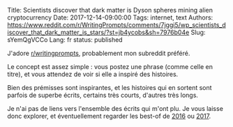 Title: Scientists discover that dark matter is Dyson spheres mining alien cryptocurrency
Date: 2017-12-14-09:00:00
Tags: internet, text
Authors: https://www.reddit.com/r/WritingPrompts/comments/7jggi5/wp_scientists_discover_that_dark_matter_is_stars/?st=jb4ycobs&sh=7976b04e
Slug: sYemQgVCCo
Lang: fr
status: published

J'adore [r/writingprompts](https://www.reddit.com/r/WritingPrompts/), probablement mon subreddit préféré.

Le concept est assez simple : vous postez une phrase (comme celle en titre), et vous attendez de voir si elle a inspiré des histoires.

Bien des prémisses sont inspirantes, et les histoires qui en sortent sont parfois de superbe écrits, certains très courts, d'autres très longs.

Je n'ai pas de liens vers l'ensemble des écrits qui m'ont plu.
Je vous laisse donc explorer, et éventuellement regarder les best-of de [2016](https://www.reddit.com/r/WritingPrompts/comments/5lo7uk/ot_best_of_writingprompts_2016_winners/?st=jb4yjxt2&sh=b163f677) ou [2017](https://www.reddit.com/r/WritingPrompts/comments/7gro16/modpost_best_of_writingprompts_2017_nominations/?st=jb4yhpa1&sh=7002013b).

